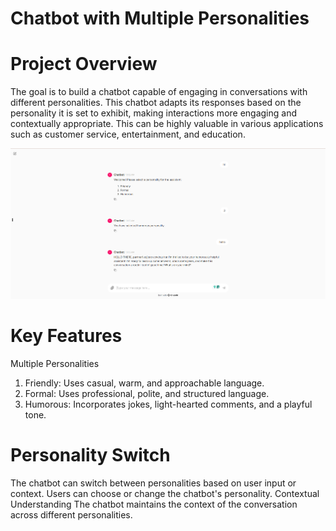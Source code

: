 # Chatbot with Multiple Personalities

# Project Overview
The goal is to build a chatbot capable of engaging in conversations with different personalities. This chatbot adapts its responses based on the personality it is set to exhibit, making interactions more engaging and contextually appropriate. This can be highly valuable in various applications such as customer service, entertainment, and education.

![overview](https://raw.githubusercontent.com/perarulalan15/chatbot/main/Screenshot%202024-07-06%20100310.png)

# Key Features

Multiple Personalities
1. Friendly: Uses casual, warm, and approachable language.
2. Formal: Uses professional, polite, and structured language.
3. Humorous: Incorporates jokes, light-hearted comments, and a playful tone.

# Personality Switch
The chatbot can switch between personalities based on user input or context.
Users can choose or change the chatbot's personality.
Contextual Understanding
The chatbot maintains the context of the conversation across different personalities.

